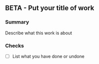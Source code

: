 ## BETA - Put your title of work

### Summary
Describe what this work is about

### Checks

- [ ] List what you have done or undone